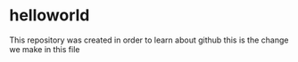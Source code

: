 # helloworld
This repository was created in order to learn about github
this is the change we make in this file
